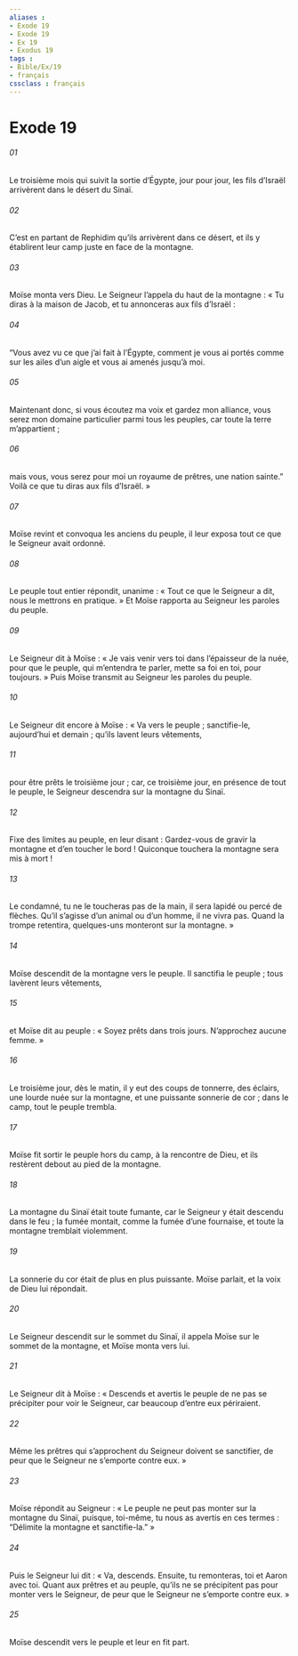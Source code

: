 ```yaml
---
aliases : 
- Exode 19
- Exode 19
- Ex 19
- Exodus 19
tags : 
- Bible/Ex/19
- français
cssclass : français
---
```


# Exode 19

###### 01
Le troisième mois qui suivit la sortie d’Égypte, jour pour jour, les fils d’Israël arrivèrent dans le désert du Sinaï.
###### 02
C’est en partant de Rephidim qu’ils arrivèrent dans ce désert, et ils y établirent leur camp juste en face de la montagne.
###### 03
Moïse monta vers Dieu. Le Seigneur l’appela du haut de la montagne : « Tu diras à la maison de Jacob, et tu annonceras aux fils d’Israël :
###### 04
“Vous avez vu ce que j’ai fait à l’Égypte, comment je vous ai portés comme sur les ailes d’un aigle et vous ai amenés jusqu’à moi.
###### 05
Maintenant donc, si vous écoutez ma voix et gardez mon alliance, vous serez mon domaine particulier parmi tous les peuples, car toute la terre m’appartient ;
###### 06
mais vous, vous serez pour moi un royaume de prêtres, une nation sainte.” Voilà ce que tu diras aux fils d’Israël. »
###### 07
Moïse revint et convoqua les anciens du peuple, il leur exposa tout ce que le Seigneur avait ordonné.
###### 08
Le peuple tout entier répondit, unanime : « Tout ce que le Seigneur a dit, nous le mettrons en pratique. » Et Moïse rapporta au Seigneur les paroles du peuple.
###### 09
Le Seigneur dit à Moïse : « Je vais venir vers toi dans l’épaisseur de la nuée, pour que le peuple, qui m’entendra te parler, mette sa foi en toi, pour toujours. » Puis Moïse transmit au Seigneur les paroles du peuple.
###### 10
Le Seigneur dit encore à Moïse : « Va vers le peuple ; sanctifie-le, aujourd’hui et demain ; qu’ils lavent leurs vêtements,
###### 11
pour être prêts le troisième jour ; car, ce troisième jour, en présence de tout le peuple, le Seigneur descendra sur la montagne du Sinaï.
###### 12
Fixe des limites au peuple, en leur disant : Gardez-vous de gravir la montagne et d’en toucher le bord ! Quiconque touchera la montagne sera mis à mort !
###### 13
Le condamné, tu ne le toucheras pas de la main, il sera lapidé ou percé de flèches. Qu’il s’agisse d’un animal ou d’un homme, il ne vivra pas. Quand la trompe retentira, quelques-uns monteront sur la montagne. »
###### 14
Moïse descendit de la montagne vers le peuple. Il sanctifia le peuple ; tous lavèrent leurs vêtements,
###### 15
et Moïse dit au peuple : « Soyez prêts dans trois jours. N’approchez aucune femme. »
###### 16
Le troisième jour, dès le matin, il y eut des coups de tonnerre, des éclairs, une lourde nuée sur la montagne, et une puissante sonnerie de cor ; dans le camp, tout le peuple trembla.
###### 17
Moïse fit sortir le peuple hors du camp, à la rencontre de Dieu, et ils restèrent debout au pied de la montagne.
###### 18
La montagne du Sinaï était toute fumante, car le Seigneur y était descendu dans le feu ; la fumée montait, comme la fumée d’une fournaise, et toute la montagne tremblait violemment.
###### 19
La sonnerie du cor était de plus en plus puissante. Moïse parlait, et la voix de Dieu lui répondait.
###### 20
Le Seigneur descendit sur le sommet du Sinaï, il appela Moïse sur le sommet de la montagne, et Moïse monta vers lui.
###### 21
Le Seigneur dit à Moïse : « Descends et avertis le peuple de ne pas se précipiter pour voir le Seigneur, car beaucoup d’entre eux périraient.
###### 22
Même les prêtres qui s’approchent du Seigneur doivent se sanctifier, de peur que le Seigneur ne s’emporte contre eux. »
###### 23
Moïse répondit au Seigneur : « Le peuple ne peut pas monter sur la montagne du Sinaï, puisque, toi-même, tu nous as avertis en ces termes : “Délimite la montagne et sanctifie-la.” »
###### 24
Puis le Seigneur lui dit : « Va, descends. Ensuite, tu remonteras, toi et Aaron avec toi. Quant aux prêtres et au peuple, qu’ils ne se précipitent pas pour monter vers le Seigneur, de peur que le Seigneur ne s’emporte contre eux. »
###### 25
Moïse descendit vers le peuple et leur en fit part.
